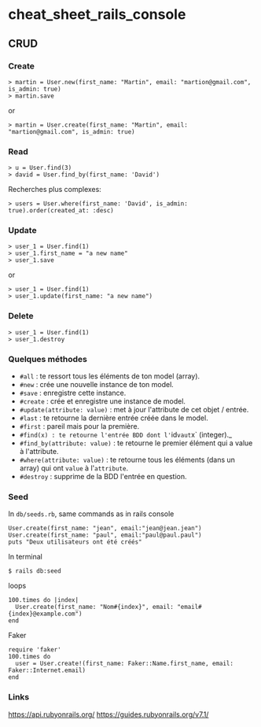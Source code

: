 # cheat_sheet_rails_console

## CRUD

### Create
```
> martin = User.new(first_name: "Martin", email: "martion@gmail.com", is_admin: true)
> martin.save
```
or
```
> martin = User.create(first_name: "Martin", email: "martion@gmail.com", is_admin: true)
```

### Read
```
> u = User.find(3)
> david = User.find_by(first_name: 'David')
```
Recherches plus complexes:
```
> users = User.where(first_name: 'David', is_admin: true).order(created_at: :desc)
```
### Update
```
> user_1 = User.find(1)
> user_1.first_name = "a new name"
> user_1.save
```
or
```
> user_1 = User.find(1)
> user_1.update(first_name: "a new name")
```

### Delete
```
> user_1 = User.find(1)
> user_1.destroy
```

### Quelques méthodes

+ `#all` : te ressort tous les éléments de ton model (array).
+ `#new` : crée une nouvelle instance de ton model.
+ `#save` : enregistre cette instance.
+ `#create` : crée et enregistre une instance de model.
+ `#update(attribute: value)` : met à jour l'attribute de cet objet / entrée.
+ `#last` : te retourne la dernière entrée créée dans le model.
+ `#first` : pareil mais pour la première.
+ `#find(x) : te retourne l'entrée BDD dont l'`id` vaut `x` (integer)._
+ `#find_by(attribute: value)` : te retourne le premier élément qui a value à l'attribute.
+ `#where(attribute: value)` : te retourne tous les éléments (dans un array) qui ont `value` à l'`attribute`.
+ `#destroy` : supprime de la BDD l'entrée en question.

### Seed
In `db/seeds.rb`, same commands as in rails console
```
User.create(first_name: "jean", email:"jean@jean.jean")
User.create(first_name: "paul", email:"paul@paul.paul")
puts "Deux utilisateurs ont été créés"
```
In terminal
```
$ rails db:seed
```
loops 
```
100.times do |index|
  User.create(first_name: "Nom#{index}", email: "email#{index}@example.com")
end
```
Faker
```
require 'faker'
100.times do
  user = User.create!(first_name: Faker::Name.first_name, email: Faker::Internet.email)
end
```


### Links

https://api.rubyonrails.org/
https://guides.rubyonrails.org/v7.1/